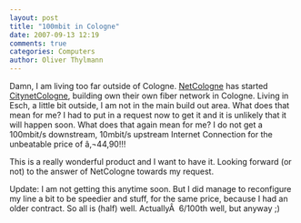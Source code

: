 ```yaml
---
layout: post
title: "100mbit in Cologne"
date: 2007-09-13 12:19
comments: true
categories: Computers
author: Oliver Thylmann
---
```








Damn, I am living too far outside of Cologne. [NetCologne](http://netcologne.de/) has started [CitynetCologne](http://www.citynetcologne.de/), building own their own fiber network in Cologne. Living in Esch, a little bit outside, I am not in the main build out area. What does that mean for me? I had to put in a request now to get it and it is unlikely that it will happen soon. What does that again mean for me? I do not get a 100mbit/s downstream, 10mbit/s upstream Internet Connection for the unbeatable price of â‚¬44,90!!!

This is a really wonderful product and I want to have it. Looking forward (or not) to the answer of NetCologne towards my request.

Update: I am not getting this anytime soon. But I did manage to reconfigure my line a bit to be speedier and stuff, for the same price, because I had an older contract. So all is (half) well. ActuallyÂ  6/100th well, but anyway ;)

